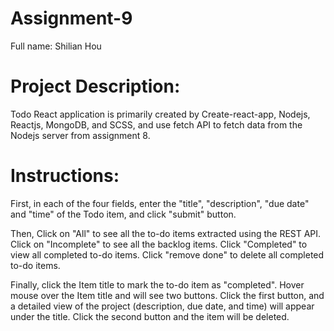 # Assignment-9
Full name: Shilian Hou

# Project Description:
Todo React application is primarily created by Create-react-app, Nodejs, Reactjs, MongoDB, and SCSS, and use fetch API to fetch data from the Nodejs server from assignment 8.

# Instructions:
First, in each of the four fields, enter the "title", "description", "due date" and "time" of the Todo item, and click "submit" button.

Then, Click on "All" to see all the to-do items extracted using the REST API. Click on "Incomplete" to see all the backlog items. Click "Completed" to view all completed to-do items. Click "remove done" to delete all completed to-do items.

Finally, click the Item title to mark the to-do item as "completed". Hover mouse over the Item title and will see two buttons. Click the first button, and a detailed view of the project (description, due date, and time) will appear under the title. Click the second button and the item will be deleted.
